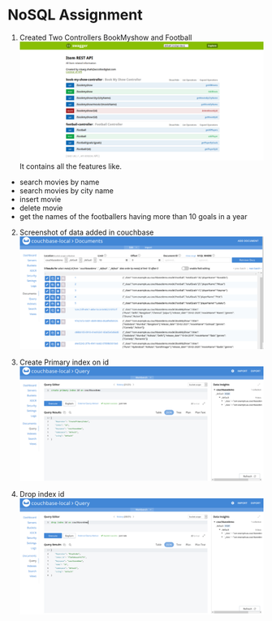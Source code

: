 # NoSQL Assignment

1. Created Two Controllers BookMyshow and Football
![1st image](./Screenshots/1.png)
It contains all the features like.
- search movies by name
- search movies by city name
- insert movie
- delete movie
- get the names of the footballers having more than 10 goals in a year

2. Screenshot of data added in couchbase
![2nd image](./Screenshots/2.png)

3. Create Primary index on id
![3rd image](./Screenshots/4.png)

4. Drop index id
![4th image](./Screenshots/3.png)

